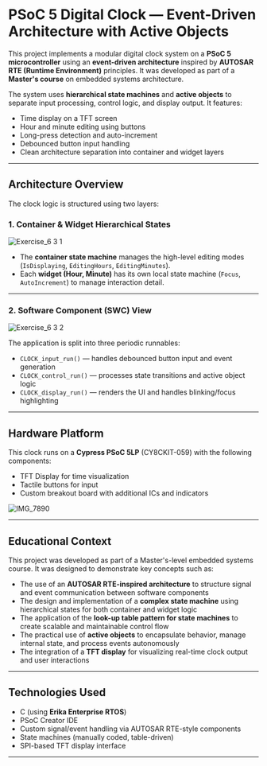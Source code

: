 # PSoC 5 Digital Clock — Event-Driven Architecture with Active Objects

This project implements a modular digital clock system on a **PSoC 5 microcontroller** using an **event-driven architecture** inspired by **AUTOSAR RTE (Runtime Environment)** principles. It was developed as part of a **Master's course** on embedded systems architecture.

The system uses **hierarchical state machines** and **active objects** to separate input processing, control logic, and display output. It features:

- Time display on a TFT screen  
- Hour and minute editing using buttons  
- Long-press detection and auto-increment  
- Debounced button input handling  
- Clean architecture separation into container and widget layers

---

## Architecture Overview

The clock logic is structured using two layers:

### 1. Container & Widget Hierarchical States

![Exercise_6 3 1](https://github.com/user-attachments/assets/6b65b2a9-a25f-40f5-8eff-b4644814bc82)


- The **container state machine** manages the high-level editing modes (`IsDisplaying`, `EditingHours`, `EditingMinutes`).
- Each **widget (Hour, Minute)** has its own local state machine (`Focus`, `AutoIncrement`) to manage interaction detail.

---

###  2. Software Component (SWC) View

![Exercise_6 3 2](https://github.com/user-attachments/assets/8c4c9aa3-6a83-413b-a393-66b3fd4788f8)


The application is split into three periodic runnables:
- `CLOCK_input_run()` — handles debounced button input and event generation  
- `CLOCK_control_run()` — processes state transitions and active object logic  
- `CLOCK_display_run()` — renders the UI and handles blinking/focus highlighting

---

## Hardware Platform

This clock runs on a **Cypress PSoC 5LP** (CY8CKIT-059) with the following components:

- TFT Display for time visualization  
- Tactile buttons for input  
- Custom breakout board with additional ICs and indicators

![IMG_7890](https://github.com/user-attachments/assets/ad429c80-460f-4c90-8636-633d43339485)


---

## Educational Context

This project was developed as part of a Master's-level embedded systems course. It was designed to demonstrate key concepts such as:

- The use of an **AUTOSAR RTE-inspired architecture** to structure signal and event communication between software components  
- The design and implementation of a **complex state machine** using hierarchical states for both container and widget logic  
- The application of the **look-up table pattern for state machines** to create scalable and maintainable control flow  
- The practical use of **active objects** to encapsulate behavior, manage internal state, and process events autonomously  
- The integration of a **TFT display** for visualizing real-time clock output and user interactions


---

##  Technologies Used

- C (using **Erika Enterprise RTOS**)
- PSoC Creator IDE
- Custom signal/event handling via AUTOSAR RTE-style components
- State machines (manually coded, table-driven)
- SPI-based TFT display interface

---

